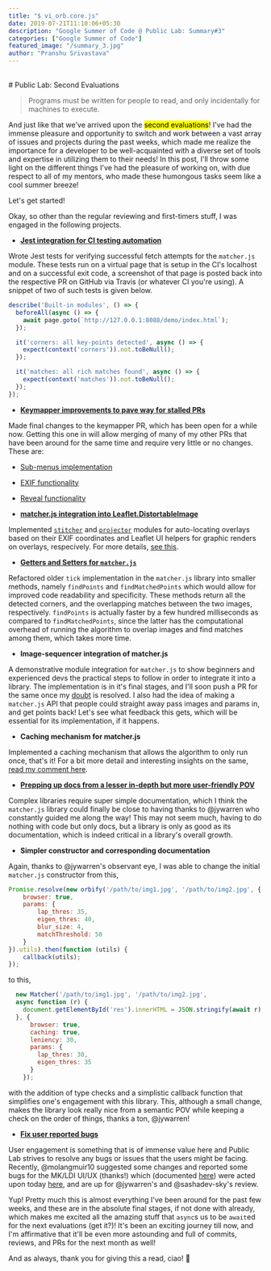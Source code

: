 ```yaml
---
title: "$ vi_orb.core.js"
date: 2019-07-21T11:10:06+05:30
description: "Google Summer of Code @ Public Lab: Summary#3"
categories: ["Google Summer of Code"]
featured_image: "/summary_3.jpg"
author: "Pranshu Srivastava"
---
```

<br/>
# Public Lab: Second Evaluations

> Programs must be written for people to read, and only incidentally for machines to execute.

And just like that we've arrived upon the <mark>second evaluations</mark>! I've had the immense pleasure and opportunity to switch and work between a vast array of issues and projects during the past weeks, which made me realize the importance for a developer to be well-acquainted with a diverse set of tools and expertise in utilizing them to their needs! In this post, I'll throw some light on the different things I've had the pleasure of working on, with due respect to all of my mentors, who made these humongous tasks seem like a cool summer breeze!

Let's get started!

Okay, so other than the regular reviewing and first-timers stuff, I was engaged in the following projects.

- **[Jest integration for CI testing automation](https://github.com/publiclab/matcher-cli/commit/9f273bfd9806b534b42a28a46e86173b023524d7)**

Wrote Jest tests for verifying successful fetch attempts for the `matcher.js` module. These tests run on a virtual page that is setup in the CI's localhost and on a successful exit code, a screenshot of that page is posted back into the respective PR on GitHub via Travis (or whatever CI you're using). A snippet of two of such tests is given below.

```js
describe('Built-in modules', () => {
  beforeAll(async () => {
    await page.goto(`http://127.0.0.1:8088/demo/index.html`);
  });

  it('corners: all key-points detected', async () => {
    expect(context('corners')).not.toBeNull();
  });

  it('matches: all rich matches found', async () => {
    expect(context('matches')).not.toBeNull();
  });
});
```

- **[Keymapper improvements to pave way for stalled PRs](https://github.com/publiclab/Leaflet.DistortableImage/pull/243)**

Made final changes to the keymapper PR, which has been open for a while now. Getting this one in will allow merging of many of my other PRs that have been around for the same time and require very little or no changes. These are:

- [Sub-menus implementation](https://github.com/publiclab/Leaflet.DistortableImage/pull/225)
- [EXIF functionality](https://github.com/publiclab/Leaflet.DistortableImage/pull/169)
- [Reveal functionality](https://github.com/publiclab/Leaflet.DistortableImage/pull/155)

- **[matcher.js integration into Leaflet.DistortableImage](https://github.com/publiclab/Leaflet.DistortableImage/pull/312)**

Implemented [`stitcher`](https://github.com/publiclab/Leaflet.DistortableImage/blob/d4ce53adc505f2958e832c56b07a3d176060ecee/src/util/matcher/stitcher.js) and [`projector`](https://github.com/publiclab/Leaflet.DistortableImage/blob/d4ce53adc505f2958e832c56b07a3d176060ecee/src/util/matcher/projector.js) modules for auto-locating overlays based on their EXIF coordinates and Leaflet UI helpers for graphic renders on overlays, respecively. For more details, [see this](https://github.com/publiclab/Leaflet.DistortableImage/pull/312/commits).

- **[Getters and Setters for `matcher.js`](https://github.com/publiclab/matcher-core/pull/6)**

Refactored older `tick` implementation in the `matcher.js` library into smaller methods, namely `findPoints` and `findMatchedPoints` which would allow for improved code readability and specificity. These methods return all the detected corners, and the overlapping matches between the two images, respectively. `findPoints` is actually faster by a few hundred milliseconds as compared to `findMatchedPoints`, since the latter has the computational overhead of running the algorithm to overlap images and find matches among them, which takes more time.

- **Image-sequencer integration of matcher.js**

A demonstrative module integration for `matcher.js` to show beginners and experienced devs the practical steps to follow in order to integrate it into a library. The implementation is in it's final stages, and I'll soon push a PR for the same once my [doubt](https://github.com/publiclab/image-sequencer/issues/1181) is resolved. I also had the idea of making a `matcher.js` API that people could straight away pass images and params in, and get points back! Let's see what feedback this gets, which will be essential for its implementation, if it happens.

- **Caching mechanism for matcher.js**

Implemented a caching mechanism that allows the algorithm to only run once, that's it! For a bit more detail and interesting insights on the same, [read my comment here](https://github.com/publiclab/matcher-core/issues/4#issuecomment-508223240).

- **[Prepping up docs from a lesser in-depth but more user-friendly POV](https://github.com/publiclab/matcher-core/pull/6/commits)**

Complex libraries require super simple documentation, which I think the `matcher.js` library could finally be close to having thanks to @jywarren who constantly guided me along the way! This may not seem much, having to do nothing with code but only docs, but a library is only as good as its documentation, which is indeed critical in a library's overall growth.

- **Simpler constructor and corresponding documentation**

Again, thanks to @jywarren's observant eye, I was able to change the initial `matcher.js` constructor from this,

```js
Promise.resolve(new orbify('/path/to/img1.jpg', '/path/to/img2.jpg', {
	browser: true,
	params: {
		lap_thres: 35,
		eigen_thres: 40,
		blur_size: 4,
		matchThreshold: 50
	}
}).utils).then(function (utils) {
	callback(utils);
});
```

to this,

```js
  new Matcher('/path/to/img1.jpg', '/path/to/img2.jpg',
  async function (r) {
    document.getElementById('res').innerHTML = JSON.stringify(await r);
  }, {
      browser: true,
      caching: true,
      leniency: 30,
      params: {
        lap_thres: 30,
        eigen_thres: 35
      }
    });
```

with the addition of type checks and a simplistic callback function that simplifies one's engagement with this library. This, although a small change, makes the library look really nice from a semantic POV while keeping a check on the order of things, thanks a ton, @jywarren!

- **[Fix user reported bugs](https://github.com/publiclab/Leaflet.DistortableImage/pull/358)**

User engagement is something that is of immense value here and Public Lab strives to resolve any bugs or issues that the users might be facing. Recently, @molangmuir10 suggested some changes and reported some bugs for the MK/LDI UI/UX (thanks!) which (documented [here](https://github.com/publiclab/Leaflet.DistortableImage/issues/306)) were acted upon today [here](https://github.com/publiclab/Leaflet.DistortableImage/pull/358), and are up for @jywarren's and @sashadev-sky's review.

Yup! Pretty much this is almost everything I've been around for the past few weeks, and these are in the absolute final stages, if not done with already, which makes me excited all the amazing stuff that `async`s us to be `await`ed for the next evaluations (get it?)! It's been an exciting journey till now, and I'm affirmative that it'll be even more astounding and full of commits, reviews, and PRs for the next month as well!

And as always, thank you for giving this a read, ciao! 👋
